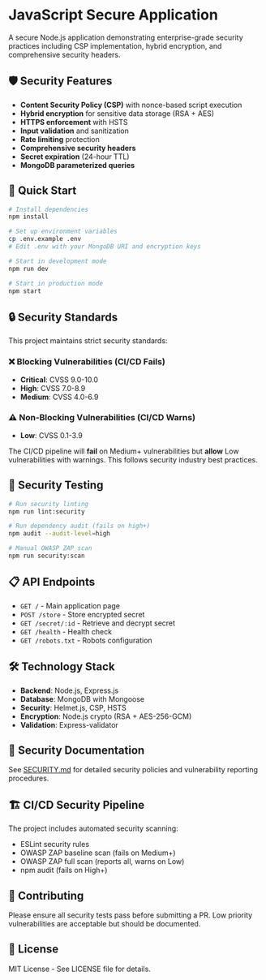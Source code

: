 # JavaScript Secure Application

A secure Node.js application demonstrating enterprise-grade security practices including CSP implementation, hybrid encryption, and comprehensive security headers.

## 🛡️ Security Features

- **Content Security Policy (CSP)** with nonce-based script execution
- **Hybrid encryption** for sensitive data storage (RSA + AES)
- **HTTPS enforcement** with HSTS
- **Input validation** and sanitization
- **Rate limiting** protection
- **Comprehensive security headers**
- **Secret expiration** (24-hour TTL)
- **MongoDB parameterized queries**

## 🚀 Quick Start

```bash
# Install dependencies
npm install

# Set up environment variables
cp .env.example .env
# Edit .env with your MongoDB URI and encryption keys

# Start in development mode
npm run dev

# Start in production mode
npm start
```

## 🔒 Security Standards

This project maintains strict security standards:

### ❌ **Blocking Vulnerabilities (CI/CD Fails)**
- **Critical**: CVSS 9.0-10.0
- **High**: CVSS 7.0-8.9  
- **Medium**: CVSS 4.0-6.9

### ⚠️ **Non-Blocking Vulnerabilities (CI/CD Warns)**
- **Low**: CVSS 0.1-3.9

The CI/CD pipeline will **fail** on Medium+ vulnerabilities but **allow** Low vulnerabilities with warnings. This follows security industry best practices.

## 🧪 Security Testing

```bash
# Run security linting
npm run lint:security

# Run dependency audit (fails on high+)
npm audit --audit-level=high

# Manual OWASP ZAP scan
npm run security:scan
```

## 📋 API Endpoints

- `GET /` - Main application page
- `POST /store` - Store encrypted secret
- `GET /secret/:id` - Retrieve and decrypt secret
- `GET /health` - Health check
- `GET /robots.txt` - Robots configuration

## 🛠️ Technology Stack

- **Backend**: Node.js, Express.js
- **Database**: MongoDB with Mongoose
- **Security**: Helmet.js, CSP, HSTS
- **Encryption**: Node.js crypto (RSA + AES-256-GCM)
- **Validation**: Express-validator

## 📖 Security Documentation

See [SECURITY.md](SECURITY.md) for detailed security policies and vulnerability reporting procedures.

## 🏗️ CI/CD Security Pipeline

The project includes automated security scanning:
- ESLint security rules
- OWASP ZAP baseline scan (fails on Medium+)
- OWASP ZAP full scan (reports all, warns on Low)
- npm audit (fails on High+)

## 🤝 Contributing

Please ensure all security tests pass before submitting a PR. Low priority vulnerabilities are acceptable but should be documented.

## 📄 License

MIT License - See LICENSE file for details.
